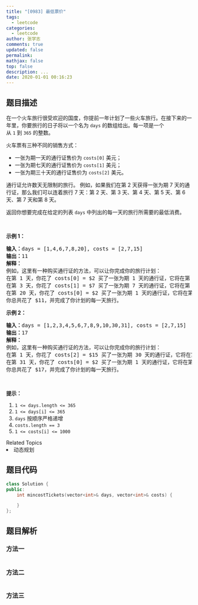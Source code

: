 ```yaml
---
title: "[0983] 最低票价"
tags:
  - leetcode
categories:
  - leetcode
author: 张学志
comments: true
updated: false
permalink:
mathjax: false
top: false
description: ...
date: 2020-01-01 00:16:23
---
```


## 题目描述

<p>在一个火车旅行很受欢迎的国度，你提前一年计划了一些火车旅行。在接下来的一年里，你要旅行的日子将以一个名为&nbsp;<code>days</code>&nbsp;的数组给出。每一项是一个从&nbsp;<code>1</code>&nbsp;到&nbsp;<code>365</code>&nbsp;的整数。</p>

<p>火车票有三种不同的销售方式：</p>

<ul>
	<li>一张为期一天的通行证售价为&nbsp;<code>costs[0]</code> 美元；</li>
	<li>一张为期七天的通行证售价为&nbsp;<code>costs[1]</code> 美元；</li>
	<li>一张为期三十天的通行证售价为&nbsp;<code>costs[2]</code> 美元。</li>
</ul>

<p>通行证允许数天无限制的旅行。 例如，如果我们在第 2 天获得一张为期 7 天的通行证，那么我们可以连着旅行 7 天：第 2 天、第 3 天、第 4 天、第 5 天、第 6 天、第 7 天和第 8 天。</p>

<p>返回你想要完成在给定的列表&nbsp;<code>days</code>&nbsp;中列出的每一天的旅行所需要的最低消费。</p>

<p>&nbsp;</p>

<p><strong>示例 1：</strong></p>

<pre><strong>输入：</strong>days = [1,4,6,7,8,20], costs = [2,7,15]
<strong>输出：</strong>11
<strong>解释： </strong>
例如，这里有一种购买通行证的方法，可以让你完成你的旅行计划：
在第 1 天，你花了 costs[0] = $2 买了一张为期 1 天的通行证，它将在第 1 天生效。
在第 3 天，你花了 costs[1] = $7 买了一张为期 7 天的通行证，它将在第 3, 4, ..., 9 天生效。
在第 20 天，你花了 costs[0] = $2 买了一张为期 1 天的通行证，它将在第 20 天生效。
你总共花了 $11，并完成了你计划的每一天旅行。
</pre>

<p><strong>示例 2：</strong></p>

<pre><strong>输入：</strong>days = [1,2,3,4,5,6,7,8,9,10,30,31], costs = [2,7,15]
<strong>输出：</strong>17
<strong>解释：
</strong>例如，这里有一种购买通行证的方法，可以让你完成你的旅行计划： 
在第 1 天，你花了 costs[2] = $15 买了一张为期 30 天的通行证，它将在第 1, 2, ..., 30 天生效。
在第 31 天，你花了 costs[0] = $2 买了一张为期 1 天的通行证，它将在第 31 天生效。 
你总共花了 $17，并完成了你计划的每一天旅行。
</pre>

<p>&nbsp;</p>

<p><strong>提示：</strong></p>

<ol>
	<li><code>1 &lt;= days.length &lt;= 365</code></li>
	<li><code>1 &lt;= days[i] &lt;= 365</code></li>
	<li><code>days</code>&nbsp;按顺序严格递增</li>
	<li><code>costs.length == 3</code></li>
	<li><code>1 &lt;= costs[i] &lt;= 1000</code></li>
</ol>
<div><div>Related Topics</div><div><li>动态规划</li></div></div>

## 题目代码

```cpp
class Solution {
public:
    int mincostTickets(vector<int>& days, vector<int>& costs) {

    }
};
```

## 题目解析

### 方法一

```cpp

```

### 方法二

```cpp

```

### 方法三

```cpp

```

